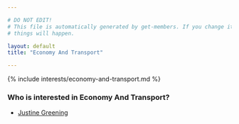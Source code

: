 ```yaml
---

# DO NOT EDIT!
# This file is automatically generated by get-members. If you change it, bad
# things will happen.

layout: default
title: "Economy And Transport"

---
```


{% include interests/economy-and-transport.md %}

### Who is interested in Economy And Transport?


* [Justine Greening](members/justine-greening.html)
